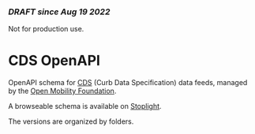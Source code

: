 ### _DRAFT since Aug 19 2022_

Not for production use.

# CDS OpenAPI
OpenAPI schema for [CDS](https://github.com/openmobilityfoundation/curb-data-specification) (Curb Data Specification) data feeds, managed by the [Open Mobility Foundation](https://github.com/openmobilityfoundation). 

A browseable schema is available on [Stoplight](https://openmobilityfnd.stoplight.io/docs/curb-data-specification/branches/main).

The versions are organized by folders.
